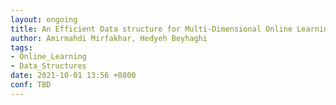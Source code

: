 ```yaml
---
layout: ongoing
title: An Efficient Data structure for Multi-Dimensional Online Learning
author: Amirmahdi Mirfakhar, Hedyeh Beyhaghi
tags:
- Online_Learning
- Data_Structures
date: 2021-10-01 13:56 +0800
conf: TBD
---
```

